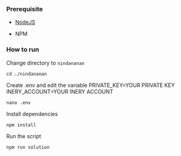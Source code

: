 ### Prerequisite

- [NodeJS](https://nodejs.org/en/)

- NPM



### How to run

Change directory to ```nindananan```

```shell
cd ./nindananan
```

Create .env and edit the variable
PRIVATE_KEY=YOUR PRIVATE KEY
INERY_ACCOUNT=YOUR INERY ACCOUNT

```shell
nano .env
```

Install dependencies

```shell
npm install
```

Run the script

```
npm run solution
```
